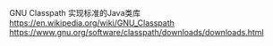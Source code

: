 
GNU Classpath 实现标准的Java类库
https://en.wikipedia.org/wiki/GNU_Classpath
https://www.gnu.org/software/classpath/downloads/downloads.html